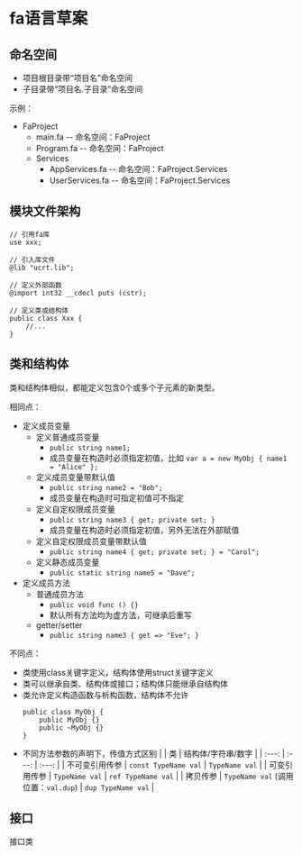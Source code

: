 # fa语言草案

## 命名空间

- 项目根目录带“项目名”命名空间
- 子目录带“项目名.子目录”命名空间

示例：

- FaProject
	+ main.fa               -- 命名空间：FaProject
	+ Program.fa            -- 命名空间：FaProject
	+ Services
		* AppServices.fa    -- 命名空间：FaProject.Services
		* UserServices.fa   -- 命名空间：FaProject.Services

## 模块文件架构

```fa
// 引用fa库
use xxx;

// 引入库文件
@lib "ucrt.lib";

// 定义外部函数
@import int32 __cdecl puts (cstr);

// 定义类或结构体
public class Xxx {
	//...
}
```

## 类和结构体

类和结构体相似，都能定义包含0个或多个子元素的新类型。

相同点：

- 定义成员变量
	+ 定义普通成员变量
		* `public string name1;`
		* 成员变量在构造时必须指定初值，比如 `var a = new MyObj { name1 = "Alice" };`
	+ 定义成员变量带默认值
		* `public string name2 = "Bob";`
		* 成员变量在构造时可指定初值可不指定
	+ 定义自定权限成员变量
		* `public string name3 { get; private set; }`
		* 成员变量在构造时必须指定初值，另外无法在外部赋值
	+ 定义自定权限成员变量带默认值
		* `public string name4 { get; private set; } = "Carol";`
	+ 定义静态成员变量
		* `public static string name5 = "Dave";`
- 定义成员方法
	+ 普通成员方法
		* `public void func () {}`
		* 默认所有方法均为虚方法，可继承后重写
	+ getter/setter
		* `public string name3 { get => "Eve"; }`

不同点：

- 类使用class关键字定义，结构体使用struct关键字定义
- 类可以继承自类、结构体或接口；结构体只能继承自结构体
- 类允许定义构造函数与析构函数，结构体不允许
	```fa
	public class MyObj {
		public MyObj {}
		public ~MyObj {}
	}
	```
- 不同方法参数的声明下，传值方式区别
	| | 类 | 结构体/字符串/数字 |
	| :---: | :---: | :---: |
	| 不可变引用传参 | `const TypeName val` | `TypeName val` |
	| 可变引用传参 | `TypeName val` | `ref TypeName val`  |
	| 拷贝传参 | `TypeName val` (调用位置：`val.dup`) | `dup TypeName val` |

## 接口

接口类
